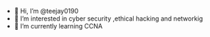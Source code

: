 - 👋 Hi, I’m @teejay0190
- 👀 I’m interested in cyber security ,ethical hacking and networkig
- 🌱 I’m currently learning CCNA
